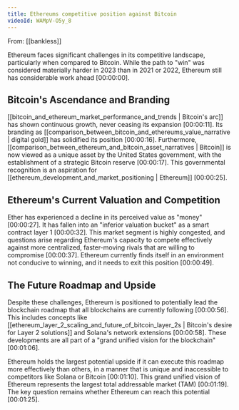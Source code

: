 ```yaml
---
title: Ethereums competitive position against Bitcoin
videoId: WAMpV-O5y_8
---
```


From: [[bankless]] <br/> 

Ethereum faces significant challenges in its competitive landscape, particularly when compared to Bitcoin. While the path to "win" was considered materially harder in 2023 than in 2021 or 2022, Ethereum still has considerable work ahead <a class="yt-timestamp" data-t="00:00:00">[00:00:00]</a>.

## Bitcoin's Ascendance and Branding

[[bitcoin_and_ethereum_market_performance_and_trends | Bitcoin's arc]] has shown continuous growth, never ceasing its expansion <a class="yt-timestamp" data-t="00:00:11">[00:00:11]</a>. Its branding as [[comparison_between_bitcoin_and_ethereums_value_narrative | digital gold]] has solidified its position <a class="yt-timestamp" data-t="00:00:16">[00:00:16]</a>. Furthermore, [[comparison_between_ethereum_and_bitcoin_asset_narratives | Bitcoin]] is now viewed as a unique asset by the United States government, with the establishment of a strategic Bitcoin reserve <a class="yt-timestamp" data-t="00:00:17">[00:00:17]</a>. This governmental recognition is an aspiration for [[ethereum_development_and_market_positioning | Ethereum]] <a class="yt-timestamp" data-t="00:00:25">[00:00:25]</a>.

## Ethereum's Current Valuation and Competition

Ether has experienced a decline in its perceived value as "money" <a class="yt-timestamp" data-t="00:00:27">[00:00:27]</a>. It has fallen into an "inferior valuation bucket" as a smart contract layer 1 <a class="yt-timestamp" data-t="00:00:32">[00:00:32]</a>. This market segment is highly congested, and questions arise regarding Ethereum's capacity to compete effectively against more centralized, faster-moving rivals that are willing to compromise <a class="yt-timestamp" data-t="00:00:37">[00:00:37]</a>. Ethereum currently finds itself in an environment not conducive to winning, and it needs to exit this position <a class="yt-timestamp" data-t="00:00:49">[00:00:49]</a>.

## The Future Roadmap and Upside

Despite these challenges, Ethereum is positioned to potentially lead the blockchain roadmap that all blockchains are currently following <a class="yt-timestamp" data-t="00:00:56">[00:00:56]</a>. This includes concepts like [[ethereum_layer_2_scaling_and_future_of_bitcoin_layer_2s | Bitcoin's desire for Layer 2 solutions]] and Solana's network extensions <a class="yt-timestamp" data-t="00:00:58">[00:00:58]</a>. These developments are all part of a "grand unified vision for the blockchain" <a class="yt-timestamp" data-t="00:01:06">[00:01:06]</a>.

Ethereum holds the largest potential upside if it can execute this roadmap more effectively than others, in a manner that is unique and inaccessible to competitors like Solana or Bitcoin <a class="yt-timestamp" data-t="00:01:10">[00:01:10]</a>. This grand unified vision of Ethereum represents the largest total addressable market (TAM) <a class="yt-timestamp" data-t="00:01:19">[00:01:19]</a>. The key question remains whether Ethereum can reach this potential <a class="yt-timestamp" data-t="00:01:25">[00:01:25]</a>.